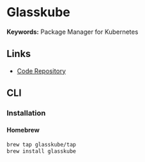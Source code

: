 # Glasskube

**Keywords:** Package Manager for Kubernetes

## Links

- [Code Repository](https://github.com/glasskube/glasskube)

## CLI

### Installation

#### Homebrew

```sh
brew tap glasskube/tap
brew install glasskube
```
